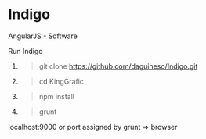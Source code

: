 # Indigo

AngularJS - Software 

Run Indigo

1. > git clone https://github.com/daguiheso/Indigo.git

2. > cd KingGrafic

3. > npm install

4. > grunt

localhost:9000 or port assigned by grunt => browser
